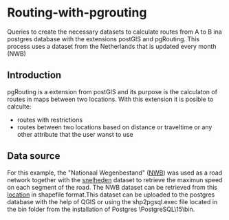 # Routing-with-pgrouting
Queries to create the necessary datasets to calculate routes from A to B ina postgres database with the extensions postGIS and pgRouting.  This process uses a dataset from the Netherlands that is updated every month (NWB)

## Introduction
pgRouting is a extension from postGIS and its purpose is the calculaton of routes in maps between two locations. With this extension it is posible to calculte:
* routes with restrictions
* routes between two locations based on distance or traveltime or any other attribute that the user wanst to use
## Data source 
For this example, the  "Nationaal Wegenbestand" ([NWB](https://www.nationaalwegenbestand.nl)) was used as a road network together with the [snelheden](https://downloads.rijkswaterstaatdata.nl/wkd/Maximum%20Snelheden/) dataset to retrieve the maximun speed on each segment of the road.  The NWB dataset can be retrieved from this [location](https://downloads.rijkswaterstaatdata.nl/nwb-wegen/geogegevens/shapefile/Nederland_totaal/) in shapefile format.This dataset can be uploaded to the postgres database with the help of QGIS or using the shp2pgsql.exec file located in the bin folder from the installation of Postgres \\PostgreSQL\15\bin. 
